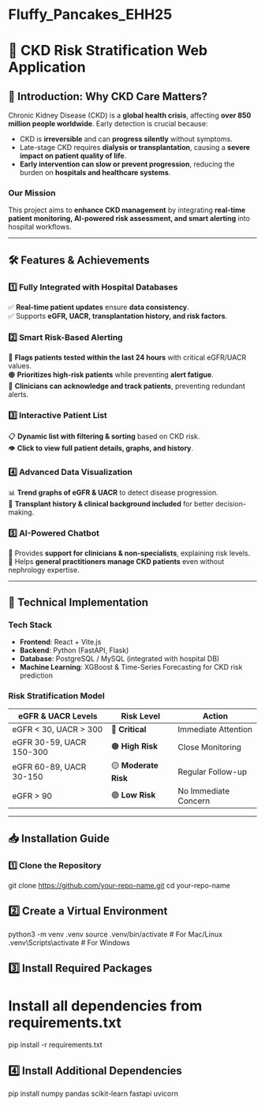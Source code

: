 # Fluffy_Pancakes_EHH25

# 🚀 CKD Risk Stratification Web Application

## 📖 Introduction: Why CKD Care Matters?
Chronic Kidney Disease (CKD) is a **global health crisis**, affecting **over 850 million people worldwide**. Early detection is crucial because:
- CKD is **irreversible** and can **progress silently** without symptoms.
- Late-stage CKD requires **dialysis or transplantation**, causing a **severe impact on patient quality of life**.
- **Early intervention can slow or prevent progression**, reducing the burden on **hospitals and healthcare systems**.

### **Our Mission**
This project aims to **enhance CKD management** by integrating **real-time patient monitoring, AI-powered risk assessment, and smart alerting** into hospital workflows.

---

## **🛠️ Features & Achievements**
### **1️⃣ Fully Integrated with Hospital Databases**
✅ **Real-time patient updates** ensure **data consistency**.  
✅ Supports **eGFR, UACR, transplantation history, and risk factors**.

### **2️⃣ Smart Risk-Based Alerting**
🚨 **Flags patients tested within the last 24 hours** with critical eGFR/UACR values.  
🟠 **Prioritizes high-risk patients** while preventing **alert fatigue**.  
📩 **Clinicians can acknowledge and track patients**, preventing redundant alerts.

### **3️⃣ Interactive Patient List**
📋 **Dynamic list with filtering & sorting** based on CKD risk.  
👁️ **Click to view full patient details, graphs, and history**.

### **4️⃣ Advanced Data Visualization**
📊 **Trend graphs of eGFR & UACR** to detect disease progression.  
📍 **Transplant history & clinical background included** for better decision-making.

### **5️⃣ AI-Powered Chatbot**
💬 Provides **support for clinicians & non-specialists**, explaining risk levels.  
📖 Helps **general practitioners manage CKD patients** even without nephrology expertise.

---

## **🔬 Technical Implementation**
### **Tech Stack**
- **Frontend**: React + Vite.js
- **Backend**: Python (FastAPI, Flask)
- **Database**: PostgreSQL / MySQL (integrated with hospital DB)
- **Machine Learning**: XGBoost & Time-Series Forecasting for CKD risk prediction

### **Risk Stratification Model**
| eGFR & UACR Levels | Risk Level | Action |
|---------------------|-----------|--------|
| eGFR < 30, UACR > 300 | 🔴 **Critical** | Immediate Attention |
| eGFR 30-59, UACR 150-300 | 🟠 **High Risk** | Close Monitoring |
| eGFR 60-89, UACR 30-150 | 🟡 **Moderate Risk** | Regular Follow-up |
| eGFR > 90 | 🟢 **Low Risk** | No Immediate Concern |

---

## **📥 Installation Guide**
### **1️⃣ Clone the Repository**
git clone https://github.com/your-repo-name.git
cd your-repo-name

## **2️⃣ Create a Virtual Environment**
python3 -m venv .venv
source .venv/bin/activate  # For Mac/Linux
.venv\Scripts\activate     # For Windows

## **3️⃣ Install Required Packages**
# Install all dependencies from requirements.txt
pip install -r requirements.txt

## **4️⃣ Install Additional Dependencies**
pip install numpy pandas scikit-learn fastapi uvicorn







